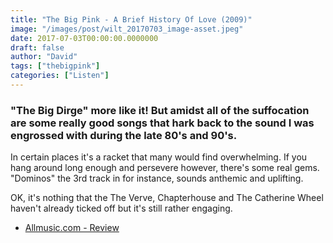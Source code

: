 ```yaml
---
title: "The Big Pink - A Brief History Of Love (2009)"
image: "/images/post/wilt_20170703_image-asset.jpeg"
date: 2017-07-03T00:00:00.0000000
draft: false
author: "David"
tags: ["thebigpink"]
categories: ["Listen"]
---
```

### "The Big Dirge" more like it! But amidst all of the suffocation are some really good songs that hark back to the sound I was engrossed with during the late 80's and 90's.

 In certain places it's a racket that many would find overwhelming. If you hang around long enough and persevere however, there's some real gems. "Dominos" the 3rd track in for instance, sounds anthemic and uplifting.

 OK, it's nothing that the The Verve, Chapterhouse and The Catherine Wheel haven't already ticked off but it's still rather engaging.

-  [Allmusic.com - Review](http://www.allmusic.com/album/a-brief-history-of-love-mw0000824424)